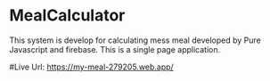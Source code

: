 # MealCalculator
 This system is develop for calculating mess meal developed by Pure Javascript and firebase. This is a single page application.
 
 #Live Url:
 https://my-meal-279205.web.app/
